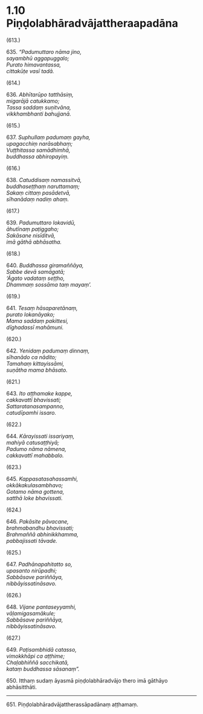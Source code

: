 

# 1.10 Piṇḍolabhāradvājattheraapadāna



(613.)

635\. _“Padumuttaro nāma jino,_  
_sayambhū aggapuggalo;_  
_Purato himavantassa,_  
_cittakūṭe vasī tadā._  


(614.)

636\. _Abhītarūpo tatthāsiṃ,_  
_migarājā catukkamo;_  
_Tassa saddaṃ suṇitvāna,_  
_vikkhambhanti bahujjanā._  


(615.)

637\. _Suphullaṃ padumaṃ gayha,_  
_upagacchiṃ narāsabhaṃ;_  
_Vuṭṭhitassa samādhimhā,_  
_buddhassa abhiropayiṃ._  


(616.)

638\. _Catuddisaṃ namassitvā,_  
_buddhaseṭṭhaṃ naruttamaṃ;_  
_Sakaṃ cittaṃ pasādetvā,_  
_sīhanādaṃ nadiṃ ahaṃ._  


(617.)

639\. _Padumuttaro lokavidū,_  
_āhutīnaṃ paṭiggaho;_  
_Sakāsane nisīditvā,_  
_imā gāthā abhāsatha._  


(618.)

640\. _Buddhassa giramaññāya,_  
_Sabbe devā samāgatā;_  
_‘Āgato vadataṃ seṭṭho,_  
_Dhammaṃ sossāma taṃ mayaṃ’._  


(619.)

641\. _Tesaṃ hāsaparetānaṃ,_  
_purato lokanāyako;_  
_Mama saddaṃ pakittesi,_  
_dīghadassī mahāmuni._  


(620.)

642\. _Yenidaṃ padumaṃ dinnaṃ,_  
_sīhanādo ca nādito;_  
_Tamahaṃ kittayissāmi,_  
_suṇātha mama bhāsato._  


(621.)

643\. _Ito aṭṭhamake kappe,_  
_cakkavattī bhavissati;_  
_Sattaratanasampanno,_  
_catudīpamhi issaro._  


(622.)

644\. _Kārayissati issariyaṃ,_  
_mahiyā catusaṭṭhiyā;_  
_Padumo nāma nāmena,_  
_cakkavattī mahabbalo._  


(623.)

645\. _Kappasatasahassamhi,_  
_okkākakulasambhavo;_  
_Gotamo nāma gottena,_  
_satthā loke bhavissati._  


(624.)

646\. _Pakāsite pāvacane,_  
_brahmabandhu bhavissati;_  
_Brahmaññā abhinikkhamma,_  
_pabbajissati tāvade._  


(625.)

647\. _Padhānapahitatto so,_  
_upasanto nirūpadhi;_  
_Sabbāsave pariññāya,_  
_nibbāyissatināsavo._  


(626.)

648\. _Vijane pantaseyyamhi,_  
_vāḷamigasamākule;_  
_Sabbāsave pariññāya,_  
_nibbāyissatināsavo._  


(627.)

649\. _Paṭisambhidā catasso,_  
_vimokkhāpi ca aṭṭhime;_  
_Chaḷabhiññā sacchikatā,_  
_kataṃ buddhassa sāsanaṃ”._  


650\. Itthaṃ sudaṃ āyasmā piṇḍolabhāradvājo thero imā gāthāyo abhāsitthāti.

---

651\. Piṇḍolabhāradvājattherassāpadānaṃ aṭṭhamaṃ.





